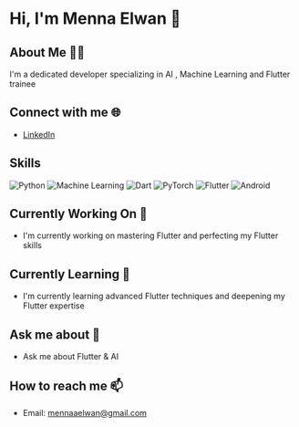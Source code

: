 # Hi, I'm Menna Elwan 👋

## About Me 👩‍💻
I'm a dedicated developer specializing in AI , Machine Learning and Flutter trainee

## Connect with me 🌐
- [LinkedIn](https://www.linkedin.com/in/menna-elwan-521bb331b/)

## Skills
![Python](https://img.shields.io/badge/Python-3776AB?style=flat&logo=python&logoColor=white)
![Machine Learning](https://img.shields.io/badge/Machine%20Learning-FF6F61?style=flat&logo=python&logoColor=white)
![Dart](https://img.shields.io/badge/Dart-0175C2?style=flat&logo=dart&logoColor=white)
![PyTorch](https://img.shields.io/badge/PyTorch-EE4C2C?style=flat&logo=pytorch&logoColor=white)
![Flutter](https://img.shields.io/badge/Flutter-02569B?style=flat&logo=flutter&logoColor=white)
![Android](https://img.shields.io/badge/Android-3DDC84?style=flat&logo=android&logoColor=white)

## Currently Working On 🌟
- I'm currently working on mastering Flutter and perfecting my Flutter skills

## Currently Learning 🌱
- I'm currently learning advanced Flutter techniques and deepening my Flutter expertise

## Ask me about 💬
- Ask me about Flutter & AI

## How to reach me 📫
- Email: mennaaelwan@gmail.com
